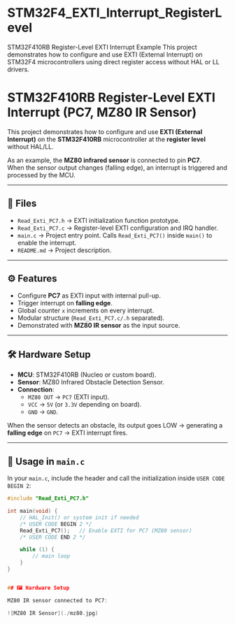 # STM32F4_EXTI_Interrupt_RegisterLevel
STM32F410RB Register-Level EXTI Interrupt Example   This project demonstrates how to configure and use EXTI (External Interrupt) on STM32F4 microcontrollers using direct register access without HAL or LL drivers.  
# STM32F410RB Register-Level EXTI Interrupt (PC7, MZ80 IR Sensor)

This project demonstrates how to configure and use **EXTI (External Interrupt)** on the **STM32F410RB** microcontroller at the **register level** without HAL/LL.  

As an example, the **MZ80 infrared sensor** is connected to pin **PC7**.  
When the sensor output changes (falling edge), an interrupt is triggered and processed by the MCU.

---

## 📂 Files
- `Read_Exti_PC7.h` → EXTI initialization function prototype.  
- `Read_Exti_PC7.c` → Register-level EXTI configuration and IRQ handler.  
- `main.c` → Project entry point. Calls `Read_Exti_PC7()` inside `main()` to enable the interrupt.  
- `README.md` → Project description.  

---

## ⚙️ Features
- Configure **PC7** as EXTI input with internal pull-up.  
- Trigger interrupt on **falling edge**.  
- Global counter `x` increments on every interrupt.  
- Modular structure (`Read_Exti_PC7.c/.h` separated).  
- Demonstrated with **MZ80 IR sensor** as the input source.  

---

## 🛠️ Hardware Setup
- **MCU**: STM32F410RB (Nucleo or custom board).  
- **Sensor**: MZ80 Infrared Obstacle Detection Sensor.  
- **Connection**:  
  - `MZ80 OUT` → `PC7` (EXTI input).  
  - `VCC` → `5V` (or `3.3V` depending on board).  
  - `GND` → `GND`.  

When the sensor detects an obstacle, its output goes LOW → generating a **falling edge** on `PC7` → EXTI interrupt fires.  

---

## 🚀 Usage in `main.c`
In your `main.c`, include the header and call the initialization inside `USER CODE BEGIN 2`:  

```c
#include "Read_Exti_PC7.h"

int main(void) {
    // HAL_Init() or system init if needed
    /* USER CODE BEGIN 2 */
    Read_Exti_PC7();   // Enable EXTI for PC7 (MZ80 sensor)
    /* USER CODE END 2 */

    while (1) {
        // main loop
    }
}


## 🖼️ Hardware Setup

MZ80 IR sensor connected to PC7:

![MZ80 IR Sensor](./mz80.jpg)
